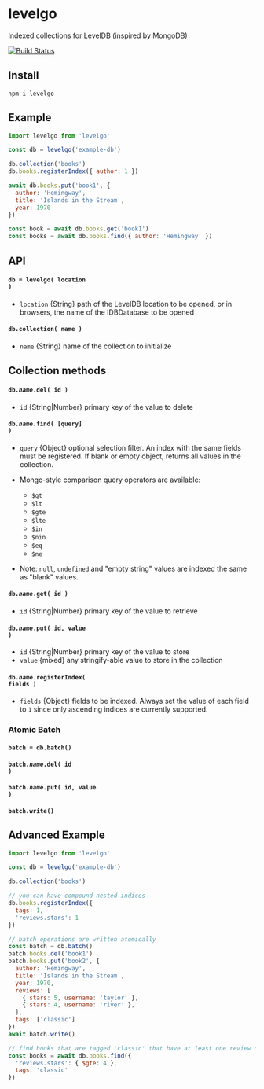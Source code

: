 # levelgo

Indexed collections for LevelDB (inspired by MongoDB)

[![Build Status](https://travis-ci.org/will123195/levelgo.svg?branch=master)](https://travis-ci.org/will123195/levelgo)

## Install

```
npm i levelgo
```

## Example

```js
import levelgo from 'levelgo'

const db = levelgo('example-db')

db.collection('books')  
db.books.registerIndex({ author: 1 })

await db.books.put('book1', { 
  author: 'Hemingway', 
  title: 'Islands in the Stream',
  year: 1970
})

const book = await db.books.get('book1')
const books = await db.books.find({ author: 'Hemingway' })
```

## API

#### <code>db = levelgo( location )</code>
- `location` {String} path of the LevelDB location to be opened, or in browsers, the name of the IDBDatabase to be opened

#### <code>db.collection( name )</code>
- `name` {String} name of the collection to initialize

## Collection methods

#### <code>db.*name*.del( id )</code>
- `id` {String|Number} primary key of the value to delete

#### <code>db.*name*.find( [query] )</code>
- `query` {Object} optional selection filter. An index with the same fields must be registered. If blank or empty object, returns all values in the collection.

- Mongo-style comparison query operators are available:
    - `$gt`
    - `$lt`
    - `$gte`
    - `$lte`
    - `$in`
    - `$nin`
    - `$eq`
    - `$ne`

- Note: `null`, `undefined` and "empty string" values are indexed the same as "blank" values.

#### <code>db.*name*.get( id )</code>
- `id` {String|Number} primary key of the value to retrieve

#### <code>db.*name*.put( id, value )</code>
- `id` {String|Number} primary key of the value to store
- `value` {mixed} any stringify-able value to store in the collection

#### <code>db.*name*.registerIndex( fields )</code>
- `fields` {Object} fields to be indexed. Always set the value of each field to `1` since only ascending indices are currently supported.

### Atomic Batch

#### `batch = db.batch()`
#### <code>batch.*name*.del( id )</code>
#### <code>batch.*name*.put( id, value )</code>
#### `batch.write()` 


## Advanced Example

```js
import levelgo from 'levelgo'

const db = levelgo('example-db')

db.collection('books')

// you can have compound nested indices
db.books.registerIndex({ 
  tags: 1,
  'reviews.stars': 1
})

// batch operations are written atomically
const batch = db.batch()
batch.books.del('book1')
batch.books.put('book2', { 
  author: 'Hemingway', 
  title: 'Islands in the Stream',
  year: 1970,
  reviews: [
    { stars: 5, username: 'taylor' },
    { stars: 4, username: 'river' },
  ],
  tags: ['classic']
})
await batch.write()

// find books that are tagged 'classic' that have at least one review of 4+ stars
const books = await db.books.find({ 
  'reviews.stars': { $gte: 4 },
  tags: 'classic'
})
```
